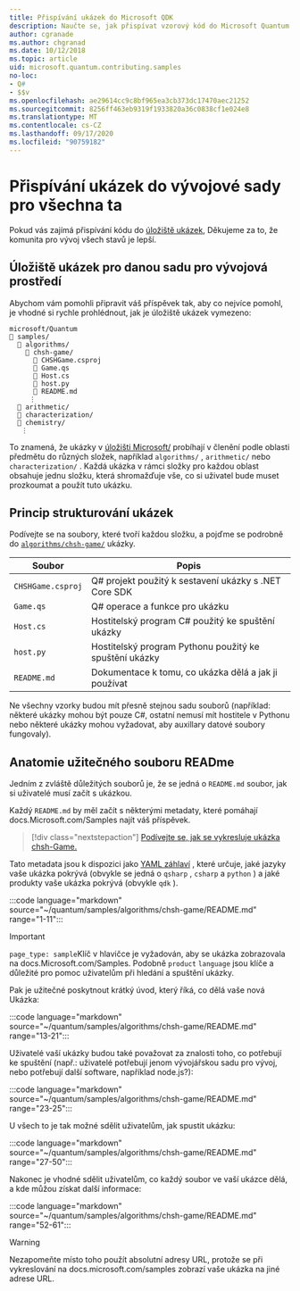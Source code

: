 ```yaml
---
title: Přispívání ukázek do Microsoft QDK
description: Naučte se, jak přispívat vzorový kód do Microsoft Quantum Development Kit (QDK).
author: cgranade
ms.author: chgranad
ms.date: 10/12/2018
ms.topic: article
uid: microsoft.quantum.contributing.samples
no-loc:
- Q#
- $$v
ms.openlocfilehash: ae29614cc9c8bf965ea3cb373dc17470aec21252
ms.sourcegitcommit: 8256ff463eb9319f1933820a36c0838cf1e024e8
ms.translationtype: MT
ms.contentlocale: cs-CZ
ms.lasthandoff: 09/17/2020
ms.locfileid: "90759182"
---
```

# <a name="contributing-samples-to-the-quantum-development-kit"></a>Přispívání ukázek do vývojové sady pro všechna ta

Pokud vás zajímá přispívání kódu do [úložiště ukázek](https://github.com/Microsoft/Quantum), Děkujeme za to, že komunita pro vývoj všech stavů je lepší.

## <a name="the-quantum-development-kit-samples-repository"></a>Úložiště ukázek pro danou sadu pro vývojová prostředí

Abychom vám pomohli připravit váš příspěvek tak, aby co nejvíce pomohl, je vhodné si rychle prohlédnout, jak je úložiště ukázek vymezeno:

```plaintext
microsoft/Quantum
📁 samples/
  📁 algorithms/
    📁 chsh-game/
      📝 CHSHGame.csproj
      📝 Game.qs
      📝 Host.cs
      📝 host.py
      📝 README.md
     ⋮
  📁 arithmetic/
  📁 characterization/
  📁 chemistry/
   ⋮
```

To znamená, že ukázky v [úložišti Microsoft/](https://github.com/microsoft/Quantum) probíhají v členění podle oblasti předmětu do různých složek, například `algorithms/` , `arithmetic/` nebo `characterization/` .
Každá ukázka v rámci složky pro každou oblast obsahuje jednu složku, která shromažďuje vše, co si uživatel bude muset prozkoumat a použít tuto ukázku.

## <a name="how-samples-are-structured"></a>Princip strukturování ukázek

Podívejte se na soubory, které tvoří každou složku, a pojďme se podrobně do [`algorithms/chsh-game/`](https://github.com/microsoft/Quantum/tree/main/samples/algorithms/chsh-game) ukázky.

| Soubor              | Popis                                                |
|-------------------|------------------------------------------------------------|
| `CHSHGame.csproj` | Q# projekt použitý k sestavení ukázky s .NET Core SDK |
| `Game.qs`         | Q# operace a funkce pro ukázku                 |
| `Host.cs`         | Hostitelský program C# použitý ke spuštění ukázky                     |
| `host.py`         | Hostitelský program Pythonu použitý ke spuštění ukázky                 |
| `README.md`       | Dokumentace k tomu, co ukázka dělá a jak ji používat    |

Ne všechny vzorky budou mít přesně stejnou sadu souborů (například: některé ukázky mohou být pouze C#, ostatní nemusí mít hostitele v Pythonu nebo některé ukázky mohou vyžadovat, aby auxillary datové soubory fungovaly).

## <a name="anatomy-of-a-helpful-readme-file"></a>Anatomie užitečného souboru READme

Jedním z zvláště důležitých souborů je, že se jedná o `README.md` soubor, jak si uživatelé musí začít s ukázkou.

Každý `README.md` by měl začít s některými metadaty, které pomáhají docs.Microsoft.com/Samples najít váš příspěvek.

> [!div class="nextstepaction"]
> [Podívejte se, jak se vykresluje ukázka chsh-Game.](https://docs.microsoft.com/samples/microsoft/quantum/validating-quantum-mechanics/)

Tato metadata jsou k dispozici jako [YAML záhlaví](https://dotnet.github.io/docfx/spec/docfx_flavored_markdown.html#yaml-header) , které určuje, jaké jazyky vaše ukázka pokrývá (obvykle se jedná o `qsharp` , `csharp` a `python` ) a jaké produkty vaše ukázka pokrývá (obvykle `qdk` ).

:::code language="markdown" source="~/quantum/samples/algorithms/chsh-game/README.md" range="1-11":::

> [!IMPORTANT]
> `page_type: sample`Klíč v hlavičce je vyžadován, aby se ukázka zobrazovala na docs.Microsoft.com/Samples.
> Podobně `product` `language` jsou klíče a důležité pro pomoc uživatelům při hledání a spuštění ukázky.

Pak je užitečné poskytnout krátký úvod, který říká, co dělá vaše nová Ukázka:

:::code language="markdown" source="~/quantum/samples/algorithms/chsh-game/README.md" range="13-21":::

Uživatelé vaší ukázky budou také považovat za znalosti toho, co potřebují ke spuštění (např.: uživatelé potřebují jenom vývojářskou sadu pro vývoj, nebo potřebují další software, například node.js?):

:::code language="markdown" source="~/quantum/samples/algorithms/chsh-game/README.md" range="23-25":::

U všech to je tak možné sdělit uživatelům, jak spustit ukázku:

:::code language="markdown" source="~/quantum/samples/algorithms/chsh-game/README.md" range="27-50":::

Nakonec je vhodné sdělit uživatelům, co každý soubor ve vaší ukázce dělá, a kde můžou získat další informace:

:::code language="markdown" source="~/quantum/samples/algorithms/chsh-game/README.md" range="52-61":::

> [!WARNING]
> Nezapomeňte místo toho použít absolutní adresy URL, protože se při vykreslování na docs.microsoft.com/samples zobrazí vaše ukázka na jiné adrese URL.
